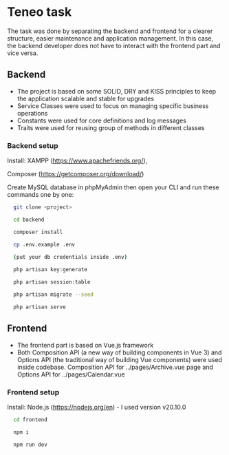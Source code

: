 # Teneo task
The task was done by separating the backend and frontend for a clearer structure, easier maintenance and application management. In this case, the backend developer does not have to interact with the frontend part and vice versa.

## Backend
- The project is based on some SOLID, DRY and KISS principles to keep the application scalable and stable for upgrades
- Service Classes were used to focus on managing specific business operations
- Constants were used for core definitions and log messages
- Traits were used for reusing group of methods in different classes

### Backend setup

Install: 
XAMPP (https://www.apachefriends.org/), 

Composer (https://getcomposer.org/download/)

Create MySQL database in phpMyAdmin then open your CLI and run these commands one by one:

```bash
  git clone <project>

  cd backend

  composer install

  cp .env.example .env 
  
  (put your db credentials inside .env)

  php artisan key:generate

  php artisan session:table

  php artisan migrate --seed

  php artisan serve


```

## Frontend
- The frontend part is based on Vue.js framework
- Both Composition API (a new way of building components in Vue 3) and Options API (the traditional way of building Vue components) were used inside codebase. Composition API for ../pages/Archive.vue page and Options API for ../pages/Calendar.vue

### Frontend setup

Install: 
Node.js (https://nodejs.org/en) - I used version v20.10.0 

```bash
  cd frontend

  npm i

  npm run dev
```



